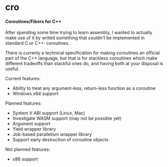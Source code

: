 # cro
#### Coroutines/Fibers for C++

After spending some time trying to learn assembly, I wanted to actually make use of it by writed something that _couldn't_ be implemented
in standard C or C++: coroutines.

There is currenly a technical specification for making coroutines an official part of the C++ language, but that is for stackless
coroutines which make different tradeoffs than stackful ones do, and having both at your disposal is useful.

Current features:
- Ability to treat any argument-less, return-less function as a coroutine
- Windows x64 support

Planned features:
- System V ABI support (Linux, Mac)
- Investigate WASM support (may not be possible yet)
- Argument support
- Yield wrapper library
- Job-based parallelism wrapper library
- Support early destruction of coroutine objects

Not planned features:
- x86 support
